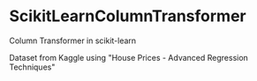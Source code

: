 # ScikitLearnColumnTransformer
Column Transformer in scikit-learn


Dataset from Kaggle using "House Prices - Advanced Regression Techniques"

